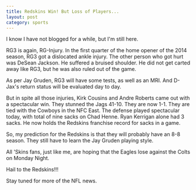 ```yaml
---
title: Redskins Win! But Loss of Players...
layout: post
category: sports
---
```


I know I have not blogged for a while, but I'm still here.

RG3 is again, RG-Injury. In the first quarter of the home opener of the 2014 season, RG3 got a dislocated ankle injury. The other person who got hurt was DeSean Jackson. He suffered a bruised shoulder. He did not get carted away like RG3, but he was also ruled out of the game.

As per Jay Gruden, RG3 will have some tests, as well as an MRI. And D-Jax's return status will be evaluated day to day.
<!--more-->
But in spite all those injuries, Kirk Cousins and Andre Roberts came out with a spectacular win. They stunned the Jags 41-10. They are now 1-1. They are tied with the Cowboys in the NFC East.  The defense played spectacular today, with total of nine sacks on Chad Henne. Ryan Kerrigan alone had 3 sacks. He now holds the Redskins franchise record for sacks in a game.

So, my prediction for the Redskins is that they will probably have an 8-8 season. They still have to learn the Jay Gruden playing style.

All 'Skins fans, just like me, are hoping that the Eagles lose against the Colts on Monday Night.

Hail to the Redskins!!!

Stay tuned for more of the NFL news.
